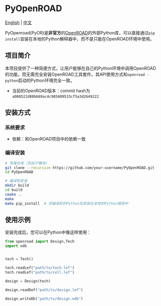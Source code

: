 # PyOpenROAD

[English](README.md) | [中文](README_CN.md)

PyOpenroad(PyOR)是**非官方**的[OpenROAD](https://github.com/The-OpenROAD-Project/OpenROAD)的外部Python库，可以直接通过`pip install`安装在本地的Python解释器中，而不是只能在OpenROAD环境中使用。

## 项目简介

本项目提供了一种简便方式，让用户能够在自己的Python环境中调用OpenROAD的功能，而无需完全安装OpenROAD工具套件。其API使用方式和`openroad -python`启动的Python环境完全一致。

- 当前的OpenROAD版本：commit hash为`a008522d88b669ac4c985609533cf5a3d2649222`

## 安装方式

### 系统要求

- 依赖：和OpenROAD项目中的依赖一致

### 编译安装

```bash
# 克隆仓库（包括子模块）
git clone --recursive https://github.com/your-username/PyOpenROAD.git
cd PyOpenROAD

# 编译和安装
mkdir build
cd build
cmake ..
make
make pip_install  # 将编译好的Python包安装在本地的Python路径中
```

## 使用示例

安装完成后，您可以在Python中像这样使用：

```python
from openroad import Design,Tech
import odb 


tech = Tech()

tech.readLef("path/to/tech.lef")
tech.readLef("path/to/cell.lef")

design = Design(tech)

design.readDef("path/to/design.lef")

design.writeDb("path/to/design.odb")
```

